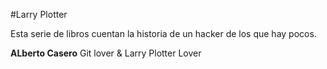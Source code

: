 
#Larry Plotter

Esta serie de libros cuentan la historia de un hacker de los que hay pocos.

**ALberto Casero**
Git lover & Larry Plotter Lover
